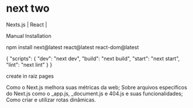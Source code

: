# next two
Nexts.js | React |

Manual Installation

npm install next@latest react@latest react-dom@latest

{
  "scripts": {
    "dev": "next dev",
    "build": "next build",
    "start": "next start",
    "lint": "next lint"
  }
}

create in raiz
pages


Como o Next.js melhora suas métricas da web;
Sobre arquivos específicos do Next.js como o _app.js, _document.js e 404.js e suas funcionalidades;
Como criar e utilizar rotas dinâmicas.